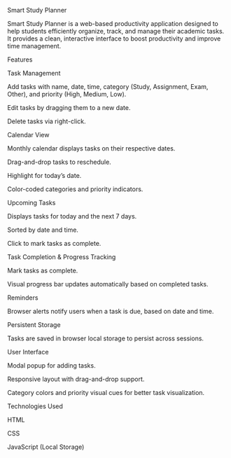 
Smart Study Planner

Smart Study Planner is a web-based productivity application designed to help students efficiently organize, track, and manage their academic tasks. It provides a clean, interactive interface to boost productivity and improve time management.

Features

Task Management

Add tasks with name, date, time, category (Study, Assignment, Exam, Other), and priority (High, Medium, Low).

Edit tasks by dragging them to a new date.

Delete tasks via right-click.

Calendar View

Monthly calendar displays tasks on their respective dates.

Drag-and-drop tasks to reschedule.

Highlight for today’s date.

Color-coded categories and priority indicators.

Upcoming Tasks

Displays tasks for today and the next 7 days.

Sorted by date and time.

Click to mark tasks as complete.

Task Completion & Progress Tracking

Mark tasks as complete.

Visual progress bar updates automatically based on completed tasks.

Reminders

Browser alerts notify users when a task is due, based on date and time.

Persistent Storage

Tasks are saved in browser local storage to persist across sessions.

User Interface

Modal popup for adding tasks.

Responsive layout with drag-and-drop support.

Category colors and priority visual cues for better task visualization.

Technologies Used

HTML

CSS

JavaScript (Local Storage)
